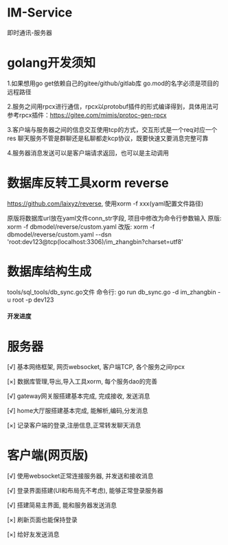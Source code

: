 # IM-Service

即时通讯-服务器

# golang开发须知

1.如果想用go get依赖自己的gitee/github/gitlab库
go.mod的名字必须是项目的远程路径

2.服务之间用rpcx进行通信，rpcx以protobuf插件的形式编译得到，具体用法可参考rpcx插件：https://gitee.com/mimis/protoc-gen-rpcx

3.客户端与服务器之间的信息交互使用tcp的方式，交互形式是一个req对应一个res
  聊天服务不管是群聊还是私聊都走kcp协议，既要快速又要消息完整可靠

4.服务器消息发送可以是客户端请求返回，也可以是主动调用

# 数据库反转工具xorm reverse
https://github.com/laixyz/reverse, 使用xorm -f xxx(yaml配置文件路径)

原版将数据库url放在yaml文件conn_str字段, 项目中修改为命令行参数输入
原版: xorm -f dbmodel/reverse/custom.yaml
改版: xorm -f dbmodel/reverse/custom.yaml --dsn 'root:dev123@tcp(localhost:3306)/im_zhangbin?charset=utf8'

# 数据库结构生成
tools/sql_tools/db_sync.go文件
命令行: go run db_sync.go -d im_zhangbin -u root -p dev123


#### 开发进度

# 服务器
[√] 基本网络框架, 网页websocket, 客户端TCP, 各个服务之间rpcx

[×] 数据库管理,导出,导入工具xorm, 每个服务dao的完善

[√] gateway网关服搭建基本完成, 完成接收, 发送消息

[√] home大厅服搭建基本完成, 能解析,编码,分发消息

[×] 记录客户端的登录,注册信息,正常转发聊天消息

# 客户端(网页版)
[√] 使用websocket正常连接服务器, 并发送和接收消息

[√] 登录界面搭建(UI和布局先不考虑), 能够正常登录服务器

[√] 搭建简易主界面, 能和服务器发送消息

[×] 刷新页面也能保持登录

[×] 给好友发送消息
